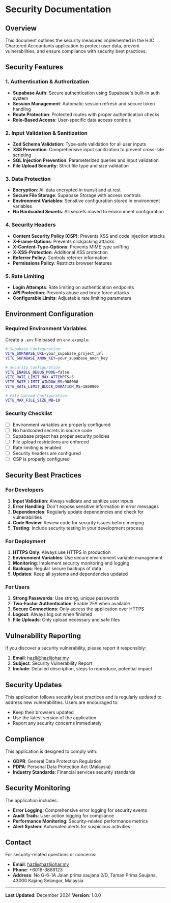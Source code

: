 
# Security Documentation

## Overview

This document outlines the security measures implemented in the HJC Chartered Accountants application to protect user data, prevent vulnerabilities, and ensure compliance with security best practices.

## Security Features

### 1. Authentication & Authorization

- **Supabase Auth**: Secure authentication using Supabase's built-in auth system
- **Session Management**: Automatic session refresh and secure token handling
- **Route Protection**: Protected routes with proper authentication checks
- **Role-Based Access**: User-specific data access controls

### 2. Input Validation & Sanitization

- **Zod Schema Validation**: Type-safe validation for all user inputs
- **XSS Prevention**: Comprehensive input sanitization to prevent cross-site scripting
- **SQL Injection Prevention**: Parameterized queries and input validation
- **File Upload Security**: Strict file type and size validation

### 3. Data Protection

- **Encryption**: All data encrypted in transit and at rest
- **Secure File Storage**: Supabase Storage with access controls
- **Environment Variables**: Sensitive configuration stored in environment variables
- **No Hardcoded Secrets**: All secrets moved to environment configuration

### 4. Security Headers

- **Content Security Policy (CSP)**: Prevents XSS and code injection attacks
- **X-Frame-Options**: Prevents clickjacking attacks
- **X-Content-Type-Options**: Prevents MIME type sniffing
- **X-XSS-Protection**: Additional XSS protection
- **Referrer Policy**: Controls referrer information
- **Permissions Policy**: Restricts browser features

### 5. Rate Limiting

- **Login Attempts**: Rate limiting on authentication endpoints
- **API Protection**: Prevents abuse and brute force attacks
- **Configurable Limits**: Adjustable rate limiting parameters

## Environment Configuration

### Required Environment Variables

Create a `.env` file based on `env.example`:

```bash
# Supabase Configuration
VITE_SUPABASE_URL=your_supabase_project_url
VITE_SUPABASE_ANON_KEY=your_supabase_anon_key

# Security Configuration
VITE_ENABLE_DEBUG_MODE=false
VITE_RATE_LIMIT_MAX_ATTEMPTS=5
VITE_RATE_LIMIT_WINDOW_MS=900000
VITE_RATE_LIMIT_BLOCK_DURATION_MS=1800000

# File Upload Configuration
VITE_MAX_FILE_SIZE_MB=10
```

### Security Checklist

- [ ] Environment variables are properly configured
- [ ] No hardcoded secrets in source code
- [ ] Supabase project has proper security policies
- [ ] File upload restrictions are enforced
- [ ] Rate limiting is enabled
- [ ] Security headers are configured
- [ ] CSP is properly configured

## Security Best Practices

### For Developers

1. **Input Validation**: Always validate and sanitize user inputs
2. **Error Handling**: Don't expose sensitive information in error messages
3. **Dependencies**: Regularly update dependencies and check for vulnerabilities
4. **Code Review**: Review code for security issues before merging
5. **Testing**: Include security testing in your development process

### For Deployment

1. **HTTPS Only**: Always use HTTPS in production
2. **Environment Variables**: Use secure environment variable management
3. **Monitoring**: Implement security monitoring and logging
4. **Backups**: Regular secure backups of data
5. **Updates**: Keep all systems and dependencies updated

### For Users

1. **Strong Passwords**: Use strong, unique passwords
2. **Two-Factor Authentication**: Enable 2FA when available
3. **Secure Connections**: Only access the application over HTTPS
4. **Logout**: Always log out when finished
5. **File Uploads**: Only upload necessary and safe files

## Vulnerability Reporting

If you discover a security vulnerability, please report it responsibly:

1. **Email**: hazli@hazlijohar.my
2. **Subject**: Security Vulnerability Report
3. **Include**: Detailed description, steps to reproduce, potential impact

## Security Updates

This application follows security best practices and is regularly updated to address new vulnerabilities. Users are encouraged to:

- Keep their browsers updated
- Use the latest version of the application
- Report any security concerns immediately

## Compliance

This application is designed to comply with:

- **GDPR**: General Data Protection Regulation
- **PDPA**: Personal Data Protection Act (Malaysia)
- **Industry Standards**: Financial services security standards

## Security Monitoring

The application includes:

- **Error Logging**: Comprehensive error logging for security events
- **Audit Trails**: User action logging for compliance
- **Performance Monitoring**: Security-related performance metrics
- **Alert System**: Automated alerts for suspicious activities

## Contact

For security-related questions or concerns:

- **Email**: hazli@hazlijohar.my
- **Phone**: +6016-3889123
- **Address**: No G-6-1A Jalan prima saujana 2/D, Taman Prima Saujana, 43000 Kajang Selangor, Malaysia

---

**Last Updated**: December 2024
**Version**: 1.0.0

